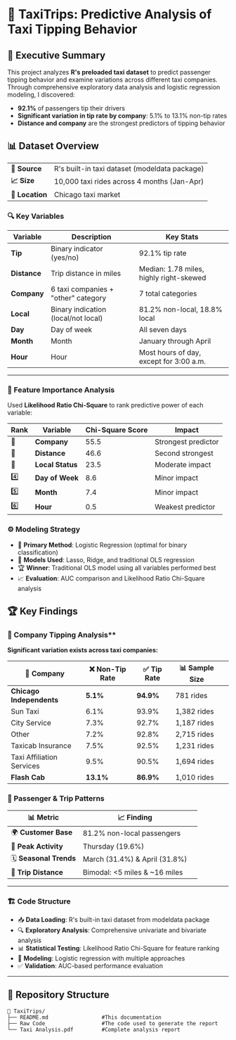 # 🚕 TaxiTrips: Predictive Analysis of Taxi Tipping Behavior

## 🎯 Executive Summary

This project analyzes **R's preloaded taxi dataset** to predict passenger tipping behavior and examine variations across different taxi companies. Through comprehensive exploratory data analysis and logistic regression modeling, I discovered:

- **92.1%** of passengers tip their drivers
- **Significant variation in tip rate by company**: 5.1% to 13.1% non-tip rates
- **Distance and company** are the strongest predictors of tipping behavior

## 📊 Dataset Overview

<table>
<tr>
<td><strong>📍 Source</strong></td>
<td>R's built-in taxi dataset (modeldata package)</td>
</tr>
<tr>
<td><strong>📈 Size</strong></td>
<td>10,000 taxi rides across 4 months (Jan-Apr)</td>
</tr>
<tr>
<td><strong>🌆 Location</strong></td>
<td>Chicago taxi market</td>
</tr>
</table>

### 🔍 Key Variables

| Variable | Description | Key Stats |
|----------|-------------|-----------|
| **Tip** | Binary indicator (yes/no) | 92.1% tip rate |
| **Distance** | Trip distance in miles | Median: 1.78 miles, highly right-skewed 
| **Company** | 6 taxi companies + "other" category | 7 total categories |
| **Local** | Binary indication (local/not local) | 81.2% non-local, 18.8% local |
| **Day** | Day of week | All seven days |
| **Month** | Month | January through April |
| **Hour** | Hour | Most hours of day, except for 3:00 a.m. |

---
### 🎯 Feature Importance Analysis

Used **Likelihood Ratio Chi-Square** to rank predictive power of each variable:

| Rank | Variable | Chi-Square Score | Impact |
|------|----------|------------------|-----------|
| 🥇 | **Company** | 55.5 | Strongest predictor |
| 🥈 | **Distance** | 46.6 | Second strongest |
| 🥉 | **Local Status** | 23.5 | Moderate impact |
| 4️⃣ | **Day of Week** | 8.6 | Minor impact |
| 5️⃣ | **Month** | 7.4 | Minor impact |
| 6️⃣ | **Hour** | 0.5 | Weakest predictor |

### ⚙️ Modeling Strategy
- 🎯 **Primary Method**: Logistic Regression (optimal for binary classification)
- 🔄 **Models Used**: Lasso, Ridge, and traditional OLS regression
- 🏆 **Winner**: Traditional OLS model using all variables performed best
- 📈 **Evaluation**: AUC comparison and Likelihood Ratio Chi-Square analysis

## 🏆 Key Findings

### 🚕 Company Tipping Analysis**

**Significant variation exists across taxi companies:**

<div align="center">

| 🏢 Company | ❌ Non-Tip Rate | ✅ Tip Rate | 📊 Sample Size ||
|------------|----------------|-------------|----------------|-|
| **Chicago Independents** | **5.1%** | **94.9%** | 781 rides ||
| Sun Taxi | 6.1% | 93.9% | 1,382 rides ||
| City Service | 7.3% | 92.7% | 1,187 rides ||
| Other | 7.2% | 92.8% | 2,715 rides ||
| Taxicab Insurance | 7.5% | 92.5% | 1,231 rides ||
| Taxi Affiliation Services | 9.5% | 90.5% | 1,694 rides ||
| **Flash Cab** | **13.1%** | **86.9%** | 1,010 rides ||

</div>

### 👥 Passenger & Trip Patterns

<div align="center">

| 📊 Metric | 📈 Finding ||
|-----------|------------|-------------------|
| 🌍 **Customer Base** | 81.2% non-local passengers|
| 📅 **Peak Activity** | Thursday (19.6%) |
| 🗓️ **Seasonal Trends** | March (31.4%) & April (31.8%) |
| 📏 **Trip Distance** | Bimodal: <5 miles & ~16 miles ||

</div>

---
### 🏗️ Code Structure
- 📥 **Data Loading**: R's built-in taxi dataset from modeldata package
- 🔍 **Exploratory Analysis**: Comprehensive univariate and bivariate analysis
- 📊 **Statistical Testing**: Likelihood Ratio Chi-Square for feature ranking
- 🧠 **Modeling**: Logistic regression with multiple approaches
- ✅ **Validation**: AUC-based performance evaluation
---

## 📁 Repository Structure
```
🚕 TaxiTrips/
├── README.md                 #This documentation
├── Raw Code                  #The code used to generate the report
└── Taxi Analysis.pdf         #Complete analysis report
```
